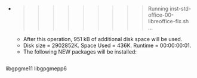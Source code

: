 * >>>>>>>>> Running inst-std-office-00-libreoffice-fix.sh ...
  * After this operation, 951 kB of additional disk space will be used.
  * Disk size = 2902852K. Space Used = 436K. Runtime = 00:00:00:01.
  * The following NEW packages will be installed:
  ```bash
libgpgme11 libgpgmepp6
  ```
